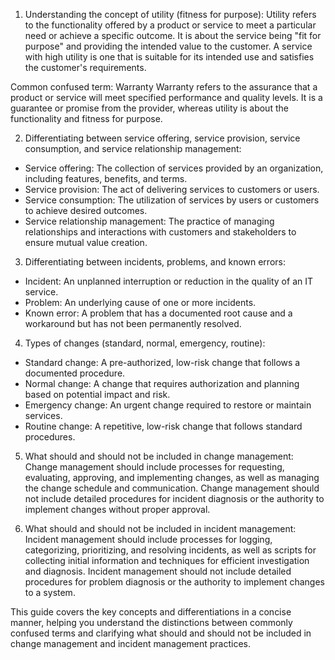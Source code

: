 1. Understanding the concept of utility (fitness for purpose):
Utility refers to the functionality offered by a product or service to meet a particular need or achieve a specific outcome. It is about the service being "fit for purpose" and providing the intended value to the customer. A service with high utility is one that is suitable for its intended use and satisfies the customer's requirements.

Common confused term: Warranty
Warranty refers to the assurance that a product or service will meet specified performance and quality levels. It is a guarantee or promise from the provider, whereas utility is about the functionality and fitness for purpose.

2. Differentiating between service offering, service provision, service consumption, and service relationship management:
- Service offering: The collection of services provided by an organization, including features, benefits, and terms.
- Service provision: The act of delivering services to customers or users.
- Service consumption: The utilization of services by users or customers to achieve desired outcomes.
- Service relationship management: The practice of managing relationships and interactions with customers and stakeholders to ensure mutual value creation.

3. Differentiating between incidents, problems, and known errors:
- Incident: An unplanned interruption or reduction in the quality of an IT service.
- Problem: An underlying cause of one or more incidents.
- Known error: A problem that has a documented root cause and a workaround but has not been permanently resolved.

4. Types of changes (standard, normal, emergency, routine):
- Standard change: A pre-authorized, low-risk change that follows a documented procedure.
- Normal change: A change that requires authorization and planning based on potential impact and risk.
- Emergency change: An urgent change required to restore or maintain services.
- Routine change: A repetitive, low-risk change that follows standard procedures.

5. What should and should not be included in change management:
Change management should include processes for requesting, evaluating, approving, and implementing changes, as well as managing the change schedule and communication.
Change management should not include detailed procedures for incident diagnosis or the authority to implement changes without proper approval.

6. What should and should not be included in incident management:
Incident management should include processes for logging, categorizing, prioritizing, and resolving incidents, as well as scripts for collecting initial information and techniques for efficient investigation and diagnosis.
Incident management should not include detailed procedures for problem diagnosis or the authority to implement changes to a system.

This guide covers the key concepts and differentiations in a concise manner, helping you understand the distinctions between commonly confused terms and clarifying what should and should not be included in change management and incident management practices.
